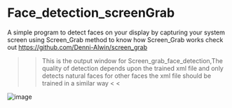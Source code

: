 # Face_detection_screenGrab

A simple program to detect faces on your display by capturing your system screen using Screen_Grab method to know how Screen_Grab works check out https://github.com/Denni-Alwin/screen_grab

> > This is the output window for Screen_grab_face_detection,The quality of detection depends upon the trained xml file and only detects natural faces for other faces the xml file should be trained in a similar way < <

![image](https://user-images.githubusercontent.com/65033982/112823392-d7894300-90a6-11eb-8817-6e0edd1dc910.png)
